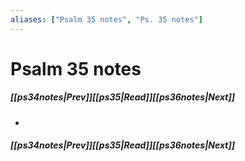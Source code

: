 ```yaml
---
aliases: ["Psalm 35 notes", "Ps. 35 notes"]
---
```

# Psalm 35 notes
##### <span class=arrow-left></span>[[ps34notes|Prev]]<span class=navigation-separator></span>[[ps35|Read]]<span class=navigation-separator></span>[[ps36notes|Next]]<span class=arrow-right></span>
- 
##### <span class=arrow-left></span>[[ps34notes|Prev]]<span class=navigation-separator></span>[[ps35|Read]]<span class=navigation-separator></span>[[ps36notes|Next]]<span class=arrow-right></span>